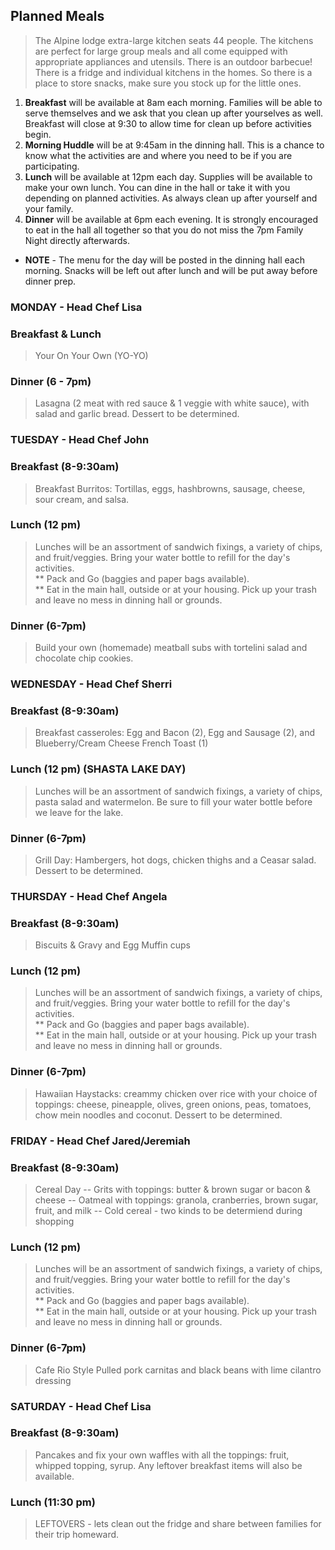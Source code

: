 ## Planned Meals
> The Alpine lodge extra-large kitchen seats 44 people.  The kitchens are perfect for large group meals and all come equipped with appropriate appliances and utensils. There is an outdoor barbecue!  There is a fridge and individual kitchens in the homes.   So there is a place to store snacks, make sure you stock up for the little ones.

1. **Breakfast** will be available at 8am each morning. Families will be able to serve themselves and we ask that you clean up after yourselves as well. Breakfast will close at 9:30 to allow time for clean up before activities begin.
2.  **Morning Huddle** will be at 9:45am in the dinning hall.  This is a chance to know what the activities are and where you need to be if you are participating.
3.  **Lunch** will be available at 12pm each day.  Supplies will be available to make your own lunch.  You can dine in the hall or take it with you depending on planned activities.  As always clean up after yourself and your family.  
4.  **Dinner** will be available at 6pm each evening. It is strongly encouraged to eat in the hall all together so that you do not miss the 7pm Family Night directly afterwards.
- **NOTE** - The menu for the day will be posted in the dinning hall each morning. Snacks will be left out after lunch and will be put away before dinner prep.
    
### MONDAY - Head Chef Lisa 
### Breakfast & Lunch
> Your On Your Own (YO-YO)

### Dinner (6 - 7pm)
> Lasagna (2 meat with red sauce & 1 veggie with white sauce), with salad and garlic bread. Dessert to be determined.

### TUESDAY - Head Chef John
### Breakfast (8-9:30am)
> Breakfast Burritos: Tortillas, eggs, hashbrowns, sausage, cheese, sour cream, and salsa.

### Lunch (12 pm)
> Lunches will be an assortment of sandwich fixings, a variety of chips, and fruit/veggies.  Bring your water bottle to refill for the day's activities.  
>  ** Pack and Go (baggies and paper bags available).  
>  ** Eat in the main hall, outside or at your housing. Pick up your trash and leave no mess in dinning hall or grounds. 

### Dinner (6-7pm)
> Build your own (homemade) meatball subs with tortelini salad and chocolate chip cookies.

### WEDNESDAY - Head Chef Sherri
### Breakfast (8-9:30am)
> Breakfast casseroles: Egg and Bacon (2), Egg and Sausage (2), and Blueberry/Cream Cheese French Toast (1)

### Lunch (12 pm) (SHASTA LAKE DAY)
> Lunches will be an assortment of sandwich fixings, a variety of chips, pasta salad and watermelon.  Be sure to fill your water bottle before we leave for the lake.    

### Dinner (6-7pm)
> Grill Day: Hambergers, hot dogs, chicken thighs and a Ceasar salad. Dessert to be determined.

### THURSDAY - Head Chef Angela
### Breakfast (8-9:30am)
> Biscuits & Gravy and Egg Muffin cups

### Lunch (12 pm)
> Lunches will be an assortment of sandwich fixings, a variety of chips, and fruit/veggies.  Bring your water bottle to refill for the day's activities.  
>  ** Pack and Go (baggies and paper bags available).  
>  ** Eat in the main hall, outside or at your housing. Pick up your trash and leave no mess in dinning hall or grounds. 

### Dinner (6-7pm)
> Hawaiian Haystacks: creammy chicken over rice with your choice of toppings: cheese, pineapple, olives, green onions, peas, tomatoes, chow mein noodles and coconut. Dessert to be determined.

### FRIDAY - Head Chef Jared/Jeremiah
### Breakfast (8-9:30am)
> Cereal Day
>   -- Grits with toppings: butter & brown sugar or bacon & cheese
>   -- Oatmeal with toppings: granola, cranberries, brown sugar, fruit, and milk
>   -- Cold cereal - two kinds to be determiend during shopping

### Lunch (12 pm)
> Lunches will be an assortment of sandwich fixings, a variety of chips, and fruit/veggies.  Bring your water bottle to refill for the day's activities.  
>  ** Pack and Go (baggies and paper bags available).  
>  ** Eat in the main hall, outside or at your housing. Pick up your trash and leave no mess in dinning hall or grounds. 

### Dinner (6-7pm)
> Cafe Rio Style Pulled pork carnitas and black beans with lime cilantro dressing

### SATURDAY - Head Chef Lisa 
### Breakfast (8-9:30am)
> Pancakes and fix your own waffles with all the toppings: fruit, whipped topping, syrup.  Any leftover breakfast items will also be available. 
### Lunch (11:30 pm)
> LEFTOVERS - lets clean out the fridge and share between families for their trip homeward. 
